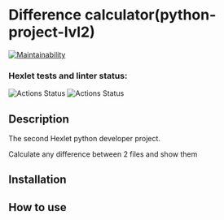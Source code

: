 # Difference calculator(python-project-lvl2)

[![Maintainability](https://api.codeclimate.com/v1/badges/a99a88d28ad37a79dbf6/maintainability)](https://codeclimate.com/github/codeclimate/codeclimate/maintainability)

### Hexlet tests and linter status:
![Actions Status](/workflows/hexlet-check/badge.svg)
![Actions Status](https://github.com/SergSm/python-project-lvl2/workflows/superlinter/badge.svg)

## Description
The second Hexlet python developer project.

Calculate any difference between 2 files and show them

## Installation

## How to use
